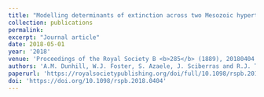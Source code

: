 ```yaml
---
title: "Modelling determinants of extinction across two Mesozoic hyperthermal events"
collection: publications
permalink: 
excerpt: "Journal article"
date: 2018-05-01
year: '2018'
venue: 'Proceedings of the Royal Society B <b>285</b> (1889), 20180404'
authors: 'A.M. Dunhill, W.J. Foster, S. Azaele, J. Sciberras and R.J. Twitchett'
paperurl: 'https://royalsocietypublishing.org/doi/full/10.1098/rspb.2018.0404'
doi: 'https://doi.org/10.1098/rspb.2018.0404'
---
```

